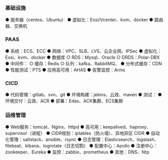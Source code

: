 ### 基础设施
● 服务器（centos、Ubuntu）
● 虚拟化：Exsi/Vcenter、kvm、docker
● 路由器、交换机

### PAAS
● 系统：ECS、ECC
● 网络：VPC、SLB、LVS、云企业网、IPSec
● 虚拟化：Exsi、kvm、docker
● 数据库
  ○ RDS：Mysql、Oracle
  ○ DRDS：Polar-DBX
● 中间件：
  ○ 缓存：Redis
  ○ 队列：kafka、RabbitMQ、
● 分布式缓存：CDN
● 性能测试：PTS
● 应用高可用：AHAS
● 告警监控：Arms

### CICD
● 代码管理：gitlab、svn、git
● 环境构建：jekins、云效、maven
● 测试：
● 环境交付：云效、ACR
● 部署：Edas、ACK集群、ECS集群

### 运维管理
● Web服务：tomcat、Nginx、httpd
● 高可用：keepalived、haproxy、supervisor（进程）
● CIDR规划：iptables（防火墙）、异地异区 CIDR
● 自动化管理：saltstack、ansible、rsync
● 日志管理：Elasticsearch、logstash、filebeat、kibana、logrotate（日志切割）
● 配置中心：Apollo
● 注册中心：zookeeper、Eureka
● 监控：zabbix、prometheus
● 其他：DNS、Ntp

